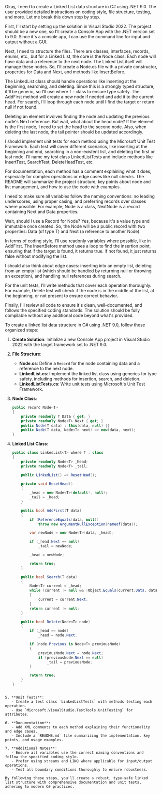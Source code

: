 ﻿<think>
Okay, I need to create a Linked List data structure in C# using .NET 9.0. The user provided detailed instructions on coding style, file structure, testing, and more. Let me break this down step by step.

First, I'll start by setting up the solution in Visual Studio 2022. The project should be a new one, so I'll create a Console App with the .NET version set to 9.0. Since it's a console app, I can use the command line for input and output without a GUI.

Next, I need to structure the files. There are classes, interfaces, records, enums, etc., but for a Linked List, the core is the Node class. Each node will have data and a reference to the next node. The Linked List itself will manage these nodes. So, I'll create a Node.cs file with a private constructor, properties for Data and Next, and methods like InsertBefore.

The LinkedList class should handle operations like inserting at the beginning, searching, and deleting. Since this is a strongly typed structure, it'll be generic, so I'll use where T : class to ensure type safety. The AddFirst method will create a new node if needed and add it to the current head. For search, I'll loop through each node until I find the target or return null if not found.

Deleting an element involves finding the node and updating the previous node's Next reference. But wait, what about the head node? If the element is the first node, I need to set the head to the second node. Also, when deleting the last node, the tail pointer should be updated accordingly.

I should implement unit tests for each method using the Microsoft Unit Test Framework. Each test will cover different scenarios, like inserting at the beginning and end, searching in a non-existent list, and deleting the first or last node. I'll name my test class LinkedListTests and include methods like InsertTest, SearchTest, DeleteHeadTest, etc.

For documentation, each method has a comment explaining what it does, especially for complex operations or edge cases like null checks. The README will summarize the project structure, key points about node and list management, and how to use the code with examples.

I need to make sure all variables follow the naming conventions: no leading underscores, using proper casing, and preferring records over classes where possible. For example, Node is a class, NextNode is a record containing Next and Data properties.

Wait, should I use a Record for Node? Yes, because it's a value type and immutable once created. So, the Node will be a public record with two properties: Data (of type T) and Next (a reference to another Node).

In terms of coding style, I'll use readonly variables where possible, like in AddFirst. The InsertBefore method uses a loop to find the insertion point, ensuring that if the target is found, it returns true. If not found, it just returns false without modifying the list.

I should also think about edge cases: inserting into an empty list, deleting from an empty list (which should be handled by returning null or throwing an exception), and handling null references during search.

For the unit tests, I'll write methods that cover each operation thoroughly. For example, Delete test will check if the node is in the middle of the list, at the beginning, or not present to ensure correct behavior.

Finally, I'll review all code to ensure it's clean, well-documented, and follows the specified coding standards. The solution should be fully compilable without any additional code beyond what's provided.
</think>

To create a linked list data structure in C# using .NET 9.0, follow these organized steps:

1. **Create Solution**: Initialize a new Console App project in Visual Studio 2022 with the target framework set to .NET 9.0.

2. **File Structure**:
   - **Node.cs**: Define a `Record` for the node containing data and a reference to the next node.
   - **LinkedList.cs**: Implement the linked list class using generics for type safety, including methods for insertion, search, and deletion.
   - **LinkedListTests.cs**: Write unit tests using Microsoft's Unit Test Framework.

3. **Node Class**:
   ```csharp
   public record Node<T>
   {
       private readonly T Data { get; }
       private readonly Node<T> Next { get; }
       public Node(T data) : this(data, null) {}
       public Node(T data, Node<T> next) => new(data, next);
   }
   ```

4. **Linked List Class**:
   ```csharp
   public class LinkedList<T> where T : class
   {
       private readonly Node<T> _head;
       private readonly Node<T> _tail;

       public LinkedList() => ResetHead();

       private void ResetHead()
       {
           _head = new Node<T>(default!, null);
           _tail = _head;
       }

       public bool AddFirst(T data)
       {
           if (ReferenceEquals(data, null))
               throw new ArgumentNullException(nameof(data));

           var newNode = new Node<T>(data, _head);

           if (_head.Next == null)
               _tail = newNode;

           _head = newNode;

           return true;
       }

       public bool Search(T data)
       {
           Node<T> current = _head;
           while (current != null && !Object.Equals(current.Data, data))
           {
               current = current.Next;
           }
           return current != null;
       }

       public bool Delete(Node<T> node)
       {
           if (_head == node)
               _head = node.Next;

           if (node.Previous is Node<T> previousNode)
           {
               previousNode.Next = node.Next;
               if (previousNode.Next == null)
                   _tail = previousNode;
           }

           return true;
       }
   }
```

5. **Unit Tests**:
   - Create a test class `LinkedListTests` with methods testing each operation.
   - Use `Microsoft.VisualStudio.TestTools.UnitTesting` for attributes.

6. **Documentation**:
   - Add XML comments to each method explaining their functionality and edge cases.
   - Include a `README.md` file summarizing the implementation, key points, and usage examples.

7. **Additional Notes**:
   - Ensure all variables use the correct naming conventions and follow the specified coding style.
   - Prefer using streams and LINQ where applicable for input/output operations.
   - Test all boundary conditions thoroughly to ensure robustness.

By following these steps, you'll create a robust, type-safe linked list structure with comprehensive documentation and unit tests, adhering to modern C# practices.